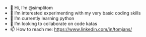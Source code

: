 - 👋 Hi, I’m @simplitom
- 👀 I’m interested experimenting with my very basic coding skills
- 🌱 I’m currently learning python
- 💞️ I’m looking to collaborate on code katas
- 📫 How to reach me: https://www.linkedin.com/in/tomjans/

<!---
simplitom/simplitom is a ✨ special ✨ repository because its `README.md` (this file) appears on your GitHub profile.
You can click the Preview link to take a look at your changes.
--->
